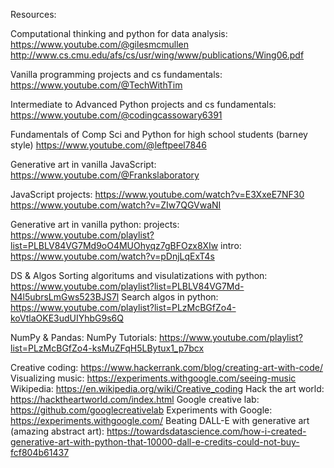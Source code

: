 Resources:

Computational thinking and python for data analysis:
https://www.youtube.com/@gilesmcmullen 
http://www.cs.cmu.edu/afs/cs/usr/wing/www/publications/Wing06.pdf

Vanilla programming projects and cs fundamentals:
https://www.youtube.com/@TechWithTim

Intermediate to Advanced Python projects and cs fundamentals:
https://www.youtube.com/@codingcassowary6391

Fundamentals of Comp Sci and Python for high school students (barney style)
https://www.youtube.com/@leftpeel7846

Generative art in vanilla JavaScript:
https://www.youtube.com/@Frankslaboratory

JavaScript projects:
https://www.youtube.com/watch?v=E3XxeE7NF30
https://www.youtube.com/watch?v=ZIw7QGVwaNI

Generative art in vanilla python:
projects:
https://www.youtube.com/playlist?list=PLBLV84VG7Md9oO4MUOhyqz7gBFOzx8XIw
intro:
https://www.youtube.com/watch?v=pDnjLqExT4s

DS & Algos
Sorting algoritums and visulatizations with python:
https://www.youtube.com/playlist?list=PLBLV84VG7Md-N4l5ubrsLmGws523BJS7l
Search algos in python:
https://www.youtube.com/playlist?list=PLzMcBGfZo4-koVtlaOKE3udUIYhbG9s6Q

NumPy & Pandas:
NumPy Tutorials:
https://www.youtube.com/playlist?list=PLzMcBGfZo4-ksMuZFqH5LBytux1_p7bcx

Creative coding:
https://www.hackerrank.com/blog/creating-art-with-code/
Visualizing music: https://experiments.withgoogle.com/seeing-music
Wikipedia: https://en.wikipedia.org/wiki/Creative_coding
Hack the art world: https://hacktheartworld.com/index.html
Google creative lab: https://github.com/googlecreativelab
Experiments with Google: https://experiments.withgoogle.com/
Beating DALL-E with generative art (amazing abstract art): https://towardsdatascience.com/how-i-created-generative-art-with-python-that-10000-dall-e-credits-could-not-buy-fcf804b61437
